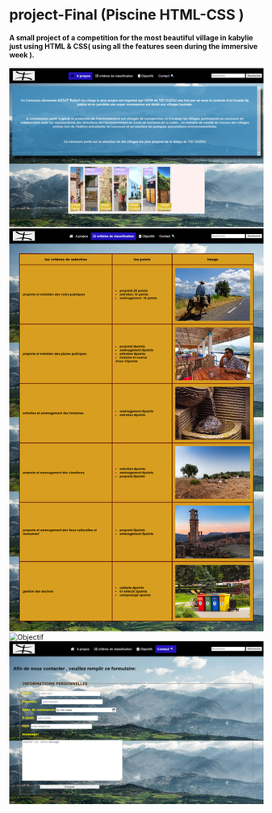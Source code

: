 # project-Final (Piscine HTML-CSS )

#### A small project of  a competition for the most beautiful village in kabylie just using  HTML & CSS( using all the features seen during the immersive week ).

![propos](./img/aprooopos.png)
![conditions](./img/condition.png)
![Objectif](./img/objeect.png)
![contact](./img/contaaact.png)